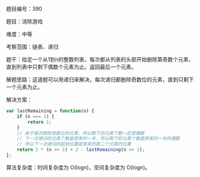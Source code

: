 题目编号：390

题目：消除游戏

难度：中等

考察范围：链表、递归

题干：给定一个从1到n的整数列表，每次都从列表的头部开始删除第奇数个元素，直到列表中只剩下偶数个元素为止。返回最后一个元素。

解题思路：这道题可以用递归来解决。每次递归都删除奇数位的元素，直到只剩下一个元素为止。

解决方案：

```javascript
var lastRemaining = function(n) {
    if (n === 1) {
        return 1;
    }
    // 由于每次删除奇数位的元素，所以剩下的元素个数一定是偶数
    // 下一次递归的元素个数是原来的一半，所以剩下的元素个数是原来的一半的偶数
    // 所以下一次递归的起始位置是原来的第二个元素的位置
    return 2 * (n >> 1) + 2 - lastRemaining(n >> 1);
};
```

算法复杂度：时间复杂度为 O(logn)，空间复杂度为 O(logn)。
